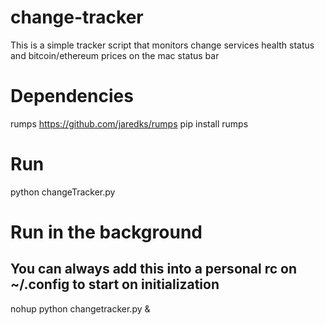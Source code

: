 # change-tracker
This is a simple tracker script that monitors change services health status and bitcoin/ethereum prices on the mac status bar

# Dependencies
rumps
https://github.com/jaredks/rumps
pip install rumps

# Run
python changeTracker.py

# Run in the background
## You can always add this into a personal rc on ~/.config to start on initialization
nohup python changetracker.py &



